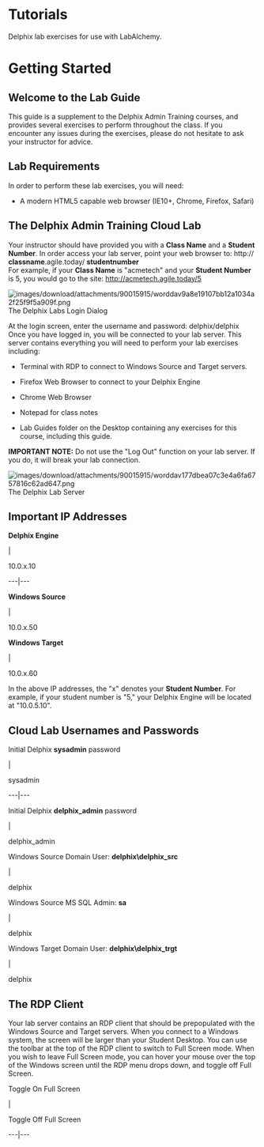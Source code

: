 # Tutorials
Delphix lab exercises for use with LabAlchemy.

# Getting Started

## Welcome to the Lab Guide

This guide is a supplement to the Delphix Admin Training courses,
and provides several exercises to perform throughout the class. If you
encounter any issues during the exercises, please do not hesitate to ask your
instructor for advice.

## Lab Requirements

In order to perform these lab exercises, you will need:

  * A modern HTML5 capable web browser (IE10+, Chrome, Firefox, Safari)

## The Delphix Admin Training Cloud Lab

Your instructor should have provided you with a **Class Name** and a **Student
Number**. In order access your lab server, point your web browser to: http://
**classname**.agile.today/ **studentnumber**  
For example, if your **Class Name** is  "acmetech" and your **Student Number**
is 5, you would go to the site: <http://acmetech.agile.today/5>  

![images/download/attachments/90015915/worddav9a8e19107bb12a1034a2f25f9f5a909f.png](images/download/attachments/90015915/worddav9a8e19107bb12a1034a2f25f9f5a909f.png)  
The Delphix Labs Login Dialog  

At the login screen, enter the username and password: delphix/delphix  
Once you have logged in, you will be connected to your lab server. This server
contains everything you will need to perform your lab exercises including:

  * Terminal with RDP to connect to Windows Source and Target servers.

  * Firefox Web Browser to connect to your Delphix Engine

  * Chrome Web Browser

  * Notepad for class notes

  * Lab Guides folder on the Desktop containing any exercises for this course, including this guide.

**IMPORTANT NOTE:** Do not use the  "Log Out" function on your lab server. If
you do, it will break your lab connection.  



![images/download/attachments/90015915/worddav177dbea07c3e4a6fa6757816c62ad647.png](images/download/attachments/90015915/worddav177dbea07c3e4a6fa6757816c62ad647.png)  
The Delphix Lab Server

## Important IP Addresses

**Delphix Engine**

|

10.0.x.10  

---|---  

**Windows Source**

|

10.0.x.50  

**Windows Target**

|

10.0.x.60  


In the above IP addresses, the "x" denotes your **Student Number**. For
example, if your student number is  "5," your Delphix Engine will be located
at "10.0.5.10".

## Cloud Lab Usernames and Passwords

Initial Delphix **sysadmin** password

|

sysadmin  

---|---  

Initial Delphix **delphix_admin** password

|

delphix_admin  

Windows Source Domain User: **delphix\delphix_src**

|

delphix  

Windows Source MS SQL Admin: **sa**

|

delphix  

Windows Target Domain User: **delphix\delphix_trgt**

|

delphix  

## The RDP Client

Your lab server contains an RDP client that should be prepopulated with the
Windows Source and Target servers. When you connect to a Windows system, the
screen will be larger than your Student Desktop. You can use the toolbar at
the top of the RDP client to switch to Full Screen mode. When you wish to
leave Full Screen mode, you can hover your mouse over the top of the Windows
screen until the RDP menu drops down, and toggle off Full Screen.

Toggle On Full Screen

|

Toggle Off Full Screen  

---|---  
